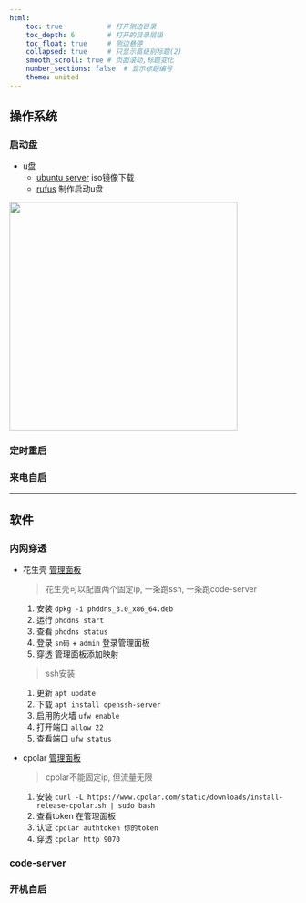 ```yaml
---
html:
    toc: true           # 打开侧边目录
    toc_depth: 6        # 打开的目录层级
    toc_float: true     # 侧边悬停
    collapsed: true     # 只显示高级别标题(2)
    smooth_scroll: true # 页面滚动,标题变化
    number_sections: false  # 显示标题编号
    theme: united
--- 
```


## 操作系统

### 启动盘
* u盘
  * [ubuntu server](https://cn.ubuntu.com/download/server/step1) iso镜像下载
  * [rufus](https://rufus.ie/zh/)   制作启动u盘

<img src="https://git.acwing.com/jiao/p/-/raw/main/set/ubuntu1.jpg" height="400"> 

### 定时重启


### 来电自启


---

## 软件

### 内网穿透
* 花生壳 [管理面板](https://console.hsk.oray.com/forward)
    > 花生壳可以配置两个固定ip, 一条跑ssh, 一条跑code-server
    1. 安装 `dpkg -i phddns_3.0_x86_64.deb`
    2. 运行 `phddns start`
    3. 查看 `phddns status`
    4. 登录 `sn码` + `admin` 登录管理面板  
    5. 穿透 管理面板添加映射  
    > ssh安装
    1. 更新 `apt update`
    2. 下载 `apt install openssh-server`
    3. 启用防火墙 `ufw enable`
    4. 打开端口 `allow 22`
    5. 查看端口 `ufw status` 

* cpolar [管理面板](https://dashboard.cpolar.com/status)
    > cpolar不能固定ip, 但流量无限
    1. 安装 `curl -L https://www.cpolar.com/static/downloads/install-release-cpolar.sh | sudo bash`
    2. 查看token 在管理面板
    3. 认证 `cpolar authtoken 你的token`
    4. 穿透 `cpolar http 9070`



### code-server


### 开机自启


